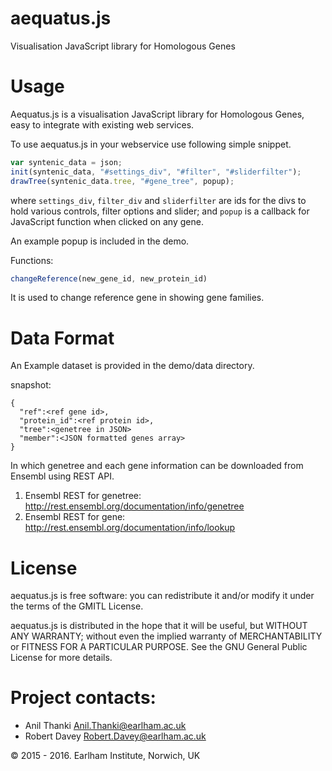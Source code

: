 # aequatus.js
Visualisation JavaScript library for Homologous Genes 

# Usage

Aequatus.js is a visualisation JavaScript library for Homologous Genes, easy to integrate with existing web services.

To use aequatus.js in your webservice use following simple snippet.

```javascript
var syntenic_data = json;
init(syntenic_data, "#settings_div", "#filter", "#sliderfilter");
drawTree(syntenic_data.tree, "#gene_tree", popup);
```

where `settings_div`, `filter_div` and `sliderfilter` are ids for the divs to hold various controls, filter options and slider; and `popup` is a callback for JavaScript function when clicked on any gene.

An example popup is included in the demo.

Functions:
```javascript
changeReference(new_gene_id, new_protein_id)
```
It is used to change reference gene in showing gene families.

# Data Format
An Example dataset is provided in the demo/data directory. 

snapshot:
```
{
  "ref":<ref gene id>,
  "protein_id":<ref protein id>,
  "tree":<genetree in JSON>
  "member":<JSON formatted genes array>
}
```

In which genetree and each gene information can be downloaded from Ensembl using REST API. 

1. Ensembl REST for genetree: http://rest.ensembl.org/documentation/info/genetree
2. Ensembl REST for gene: http://rest.ensembl.org/documentation/info/lookup

# License

aequatus.js is free software: you can redistribute it and/or modify it under the terms of the GMITL License.

aequatus.js is distributed in the hope that it will be useful, but WITHOUT ANY WARRANTY; without even the implied warranty of MERCHANTABILITY or FITNESS FOR A PARTICULAR PURPOSE. See the GNU General Public License for more details.


# <a name="contacts"></a> Project contacts: 
* Anil Thanki <Anil.Thanki@earlham.ac.uk>
* Robert Davey <Robert.Davey@earlham.ac.uk>


© 2015 - 2016. Earlham Institute, Norwich, UK

